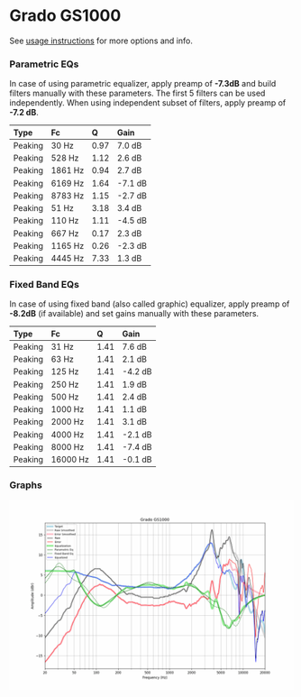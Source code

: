 # Grado GS1000
See [usage instructions](https://github.com/jaakkopasanen/AutoEq#usage) for more options and info.

### Parametric EQs
In case of using parametric equalizer, apply preamp of **-7.3dB** and build filters manually
with these parameters. The first 5 filters can be used independently.
When using independent subset of filters, apply preamp of **-7.2 dB**.

| Type    | Fc      |    Q | Gain    |
|:--------|:--------|:-----|:--------|
| Peaking | 30 Hz   | 0.97 | 7.0 dB  |
| Peaking | 528 Hz  | 1.12 | 2.6 dB  |
| Peaking | 1861 Hz | 0.94 | 2.7 dB  |
| Peaking | 6169 Hz | 1.64 | -7.1 dB |
| Peaking | 8783 Hz | 1.15 | -2.7 dB |
| Peaking | 51 Hz   | 3.18 | 3.4 dB  |
| Peaking | 110 Hz  | 1.11 | -4.5 dB |
| Peaking | 667 Hz  | 0.17 | 2.3 dB  |
| Peaking | 1165 Hz | 0.26 | -2.3 dB |
| Peaking | 4445 Hz | 7.33 | 1.3 dB  |

### Fixed Band EQs
In case of using fixed band (also called graphic) equalizer, apply preamp of **-8.2dB**
(if available) and set gains manually with these parameters.

| Type    | Fc       |    Q | Gain    |
|:--------|:---------|:-----|:--------|
| Peaking | 31 Hz    | 1.41 | 7.6 dB  |
| Peaking | 63 Hz    | 1.41 | 2.1 dB  |
| Peaking | 125 Hz   | 1.41 | -4.2 dB |
| Peaking | 250 Hz   | 1.41 | 1.9 dB  |
| Peaking | 500 Hz   | 1.41 | 2.4 dB  |
| Peaking | 1000 Hz  | 1.41 | 1.1 dB  |
| Peaking | 2000 Hz  | 1.41 | 3.1 dB  |
| Peaking | 4000 Hz  | 1.41 | -2.1 dB |
| Peaking | 8000 Hz  | 1.41 | -7.4 dB |
| Peaking | 16000 Hz | 1.41 | -0.1 dB |

### Graphs
![](./Grado%20GS1000.png)